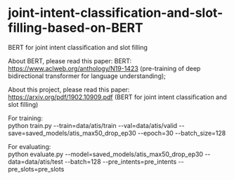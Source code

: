 # joint-intent-classification-and-slot-filling-based-on-BERT
BERT for joint intent classification and slot filling


About BERT, please read this paper: BERT:   
https://www.aclweb.org/anthology/N19-1423 (pre-training of deep bidirectional transformer for language understanding);

About this project, please read this paper:  
https://arxiv.org/pdf/1902.10909.pdf (BERT for joint intent classification and slot filling)

For training:   
python train.py --train=data/atis/train --val=data/atis/valid --save=saved_models/atis_max50_drop_ep30 --epoch=30 --batch_size=128

For evaluating:  
python evaluate.py --model=saved_models/atis_max50_drop_ep30 --data=data/atis/test --batch=128 --pre_intents=pre_intents --pre_slots=pre_slots
